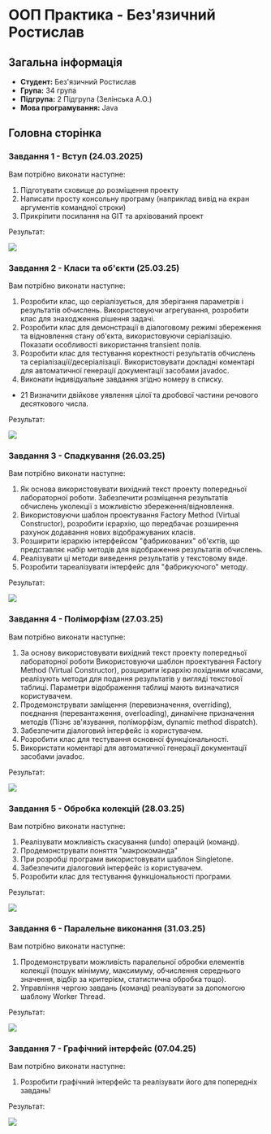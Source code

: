 # ООП Практика - Без'язичний Ростислав

## Загальна інформація

  - **Студент:** Без'язичний Ростислав
  - **Група:** 34 група
  - **Підгрупа:** 2 Підгрупа (Зелінська А.О.)
  - **Мова програмування:** Java

## Головна сторінка

### Завдання 1 - Вступ (24.03.2025)

Вам потрібно виконати наступне:
1. Підготувати сховище до розміщення проекту
2. Написати просту консольну програму (наприклад вивід на екран аргументів командної строки)
3. Прикріпити посилання на GIT та архівований проект

Результат:

![](Images/task1.png)

### Завдання 2 - Класи та об'єкти (25.03.25)

Вам потрібно виконати наступне:
1. Розробити клас, що серіалізується, для зберігання параметрів і результатів
обчислень.
Використовуючи агрегування, розробити клас для знаходження рішення
задачі. 
2. Розробити клас для демонстрації в діалоговому режимі збереження та
відновлення стану об'єкта, використовуючи серіалізацію. Показати особливості
використання transient полів. 
3. Розробити клас для тестування коректності результатів обчислень та
серіалізації/десеріалізації.
Використовувати докладні коментарі для автоматичної генерації
документації засобами javadoc.
4. Виконати індивідуальне завдання згідно номеру в списку.
  - 21 Визначити двійкове уявлення цілої та дробової частини речового
десяткового числа.

Результат:

![](Images/t2.png)

### Завдання 3 - Спадкування (26.03.25)

Вам потрібно виконати наступне:
1. Як основа використовувати вихідний текст проекту попередньої лабораторної роботи. Забезпечити розміщення результатів обчислень уколекції з можливістю збереження/відновлення.
2. Використовуючи шаблон проектування Factory Method (Virtual Constructor), розробити ієрархію, що передбачає розширення рахунок додавання
нових відображуваних класів.
3. Розширити ієрархію інтерфейсом "фабрикованих" об'єктів, що представляє набір методів для відображення результатів обчислень.
4. Реалізувати ці методи виведення результатів у текстовому виде.
5. Розробити тареалізувати інтерфейс для "фабрикуючого" методу.

Результат:

![](Images/t3.png)

### Завдання 4 - Поліморфізм (27.03.25)

Вам потрібно виконати наступне:
1. За основу використовувати вихідний текст проекту попередньої лабораторної роботи Використовуючи шаблон проектування Factory Method
(Virtual Constructor), розширити ієрархію похідними класами, реалізують методи для подання результатів у вигляді текстової
таблиці. Параметри відображення таблиці мають визначатися користувачем.
2. Продемонструвати заміщення (перевизначення, overriding), поєднання (перевантаження, overloading), динамічне призначення методів
(Пізнє зв'язування, поліморфізм, dynamic method dispatch).
3. Забезпечити діалоговий інтерфейс із користувачем.
4. Розробити клас для тестування основної функціональності.
5. Використати коментарі для автоматичної генерації документації засобами javadoc.

Результат:

![](Images/t4.png)

### Завдання 5 - Обробка колекцій (28.03.25)

Вам потрібно виконати наступне:
1. Реалізувати можливість скасування (undo) операцій (команд).
2. Продемонструвати поняття "макрокоманда"
3. При розробці програми використовувати шаблон Singletone.
4. Забезпечити діалоговий інтерфейс із користувачем.
5. Розробити клас для тестування функціональності програми.

Результат:

![](Images/t5.png)

### Завдання 6 - Паралельне виконання (31.03.25)

Вам потрібно виконати наступне:
1. Продемонструвати можливість паралельної обробки елементів колекції (пошук мінімуму, максимуму, обчислення середнього значення, відбір за критерієм, статистична обробка тощо).
2. Управління чергою завдань (команд) реалізувати за допомогою шаблону Worker Thread.

Результат:

![](Images/t6.png)

### Завдання 7 - Графічний інтерфейс (07.04.25)

Вам потрібно виконати наступне:
1. Розробити графічний інтерфейс та реалізувати його для попередніх завдань!

Результат:

![](Images/t7.png)
